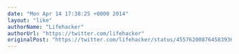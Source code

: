 ```yaml
---
date: "Mon Apr 14 17:38:25 +0000 2014"
layout: "like"
authorName: "Lifehacker"
authorUrl: "https://twitter.com/lifehacker"
originalPost: "https://twitter.com/lifehacker/status/455762008764583936"
---
```

